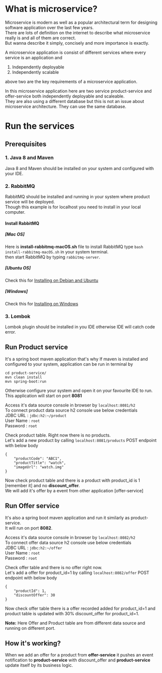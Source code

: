 # What is microservice?
Microservice is modern as well as a popular architectural term for designing software application over the last few years.  
There are lots of definition on the internet to describe what microservice really is and all of them are correct.  
But wanna describe it simply, concisely and more importance is exactly.  

A microservice application is consist of different services where every service is an application and  
  1. Independently deployable   
  2. Independently scalable  

above two are the key requirements of a microservice application.

In this microservice application here are two service product-service and offer-service 
both independently deployable and scaleable.  
They are also using a different database but this is not an issue about microservice architecture. They can use the same database.  



# Run the services

## Prerequisites
### 1. Java 8 and Maven
Java 8 and Maven should be installed on your system and configured with your IDE.

### 2. RabbitMQ
RabbitMQ should be installed and running in your system where product service will be deployed.  
Though this example is for localhost you need to install in your local computer.

#### Install RabbitMQ  
##### [Mac OS]  
Here is **install-rabbitmq-macOS.sh** file to install RabbitMQ type `bash install-rabbitmq-macOS.sh` in your system terminal.  
then start RabbitMQ by typing `rabbitmq-server`.

##### [Ubuntu OS]
Check this for [Installing on Debian and Ubuntu](https://www.rabbitmq.com/install-debian.html)

##### [Windows]  
Check this for [Installing on Windows](https://www.rabbitmq.com/install-windows.html#installer)

### 3. Lombok
Lombok plugin should be installed in you IDE otherwise IDE will catch code error.

## Run Product service
It's a spring boot maven application that's why If maven is installed and configured to your system, application can be run in terminal by
````
cd product-service/
mvn clean install
mvn spring-boot:run
````
Otherwise configure your system and open it on your favourite IDE to run.  
This application will start on port **8081**

Access it's data source console in browser by
`localhost:8081/h2`  
To connect product data source h2 console use below credentials   
JDBC URL  : `jdbc:h2:~/product`  
User Name : `root`  
Password  : `root`  

Check product table. Right now there is no products.  
Let's add a new product by calling `localhost:8081/products` POST endpoint with below body
````
{
	"productCode": "ABC1",
	"productTitle": "watch",
	"imageUrl": "watch.img"
}
````
Now check product table and there is a product with product_id is 1 [remember it] and no **discount_offer**.   
We will add it's offer by a event from other application [offer-service]

## Run Offer service
It's also a spring boot maven application and run it similarly as product-service.  
It will run on port **8082**.

Access it's data source console in browser by
`localhost:8082/h2`  
To connect offer data source h2 console use below credentials  
JDBC URL  : `jdbc:h2:~/offer`  
User Name : `root`  
Password  : `root`

Check offer table and there is no offer right now.  
Let's add a offer for product_id=1 by calling `localhost:8082/offer` POST endpoint with below body
````
{
	"productId": 1,
	"discountOffer": 30
}
````
Now check offer table there is a offer recorded added for product_id=1
and product table is updated with 30% discount_offer for product_id=1.

**Note:** Here Offer and Product table are from different data source and running on different port.

## How it's working?
When we add an offer for a product from **offer-service** it pushes an event notification to **product-service** with
discount_offer and **product-service** update itself by its business logic.